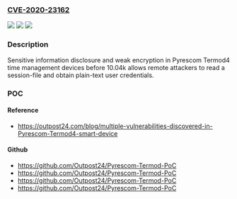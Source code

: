 ### [CVE-2020-23162](https://cve.mitre.org/cgi-bin/cvename.cgi?name=CVE-2020-23162)
![](https://img.shields.io/static/v1?label=Product&message=n%2Fa&color=blue)
![](https://img.shields.io/static/v1?label=Version&message=n%2Fa&color=blue)
![](https://img.shields.io/static/v1?label=Vulnerability&message=n%2Fa&color=brighgreen)

### Description

Sensitive information disclosure and weak encryption in Pyrescom Termod4 time management devices before 10.04k allows remote attackers to read a session-file and obtain plain-text user credentials.

### POC

#### Reference
- https://outpost24.com/blog/multiple-vulnerabilities-discovered-in-Pyrescom-Termod4-smart-device

#### Github
- https://github.com/Outpost24/Pyrescom-Termod-PoC
- https://github.com/Outpost24/Pyrescom-Termod-PoC
- https://github.com/Outpost24/Pyrescom-Termod-PoC
- https://github.com/Outpost24/Pyrescom-Termod-PoC

